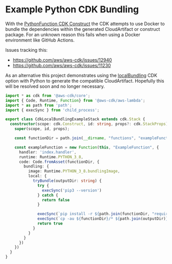 # Example Python CDK Bundling

With the [PythonFunction CDK Construct] the CDK attempts to use Docker to bundle the dependencies within the generated CloudArtifact or construct package. For an unknown reason this fails when using a Docker environment like GitHub Actions.

Issues tracking this:
* https://github.com/aws/aws-cdk/issues/12940
* https://github.com/aws/aws-cdk/issues/11230

As an alternative this project demonstrates using the [localBundling] CDK option with Python to generate the compatible CloudArtifact. Hopefully this will be resolved soon and no longer necessary.

```typescript
import * as cdk from '@aws-cdk/core';
import { Code, Runtime, Function} from '@aws-cdk/aws-lambda';
import * as path from 'path';
import { execSync } from 'child_process';

export class CdkLocalBundlingExampleStack extends cdk.Stack {
  constructor(scope: cdk.Construct, id: string, props?: cdk.StackProps) {
    super(scope, id, props);

    const functionDir = path.join(__dirname, "functions", "exampleFunction")

    const exampleFunction = new Function(this, "ExampleFunction", {
      handler: 'index.handler',
      runtime: Runtime.PYTHON_3_8,
      code: Code.fromAsset(functionDir, {
        bundling: {
          image: Runtime.PYTHON_3_8.bundlingImage,
          local: {
            tryBundle(outputDir: string) {
              try {
                execSync('pip3 --version')
              } catch {
                return false
              }

              execSync(`pip install -r ${path.join(functionDir, "requirements.txt")} -t ${path.join(outputDir)}`)
              execSync(`cp -au ${functionDir}/* ${path.join(outputDir)}`)
              return true
            }
          }
        }
      })
    })
  }
}

```

[PythonFunction CDK Construct]: https://docs.aws.amazon.com/cdk/api/latest/docs/aws-lambda-python-readme.html
[localBundling]: https://aws.amazon.com/blogs/devops/building-apps-with-aws-cdk/
